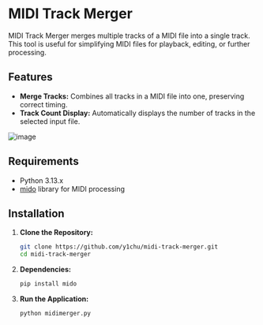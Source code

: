 # MIDI Track Merger

MIDI Track Merger merges multiple tracks of a MIDI file into a single track. This tool is useful for simplifying MIDI files for playback, editing, or further processing.

## Features

- **Merge Tracks:** Combines all tracks in a MIDI file into one, preserving correct timing.
- **Track Count Display:** Automatically displays the number of tracks in the selected input file.

![image](https://github.com/user-attachments/assets/88748618-7bea-40aa-9dbe-0049376dac83)

## Requirements

- Python 3.13.x
- [mido](https://github.com/mido/mido) library for MIDI processing

## Installation

1. **Clone the Repository:**

   ```bash
   git clone https://github.com/y1chu/midi-track-merger.git
   cd midi-track-merger
   ```

2. **Dependencies:**

   ```bash
   pip install mido
   ```

3. **Run the Application:**

   ```bash
   python midimerger.py
   ```

